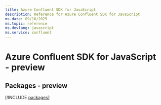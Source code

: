 ```yaml
---
title: Azure Confluent SDK for JavaScript
description: Reference for Azure Confluent SDK for JavaScript
ms.date: 09/10/2025
ms.topic: reference
ms.devlang: javascript
ms.service: confluent
---
```

# Azure Confluent SDK for JavaScript - preview
## Packages - preview
[!INCLUDE [packages](confluent-index.md)]